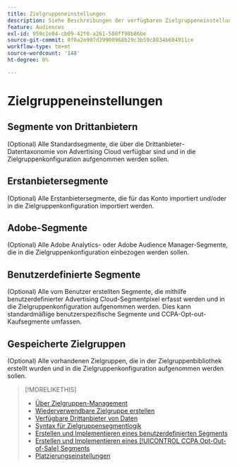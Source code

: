 ```yaml
---
title: Zielgruppeneinstellungen
description: Siehe Beschreibungen der verfügbaren Zielgruppeneinstellungen.
feature: Audiences
exl-id: 959c1e04-cb09-42f0-a261-580ff98b86be
source-git-commit: 0f0a2e907d39900968b29c3b59c8034b604911ce
workflow-type: tm+mt
source-wordcount: '148'
ht-degree: 0%

---
```


# Zielgruppeneinstellungen

## Segmente von Drittanbietern

(Optional) Alle Standardsegmente, die über die Drittanbieter-Datentaxonomie von Advertising Cloud verfügbar sind und in die Zielgruppenkonfiguration aufgenommen werden sollen.

## Erstanbietersegmente

(Optional) Alle Erstanbietersegmente, die für das Konto importiert und/oder in die Zielgruppenkonfiguration importiert werden.

## Adobe-Segmente

(Optional) Alle Adobe Analytics- oder Adobe Audience Manager-Segmente, die in die Zielgruppenkonfiguration einbezogen werden sollen.

## Benutzerdefinierte Segmente

(Optional) Alle vom Benutzer erstellten Segmente, die mithilfe benutzerdefinierter Advertising Cloud-Segmentpixel erfasst werden und in die Zielgruppenkonfiguration aufgenommen werden. Dies kann standardmäßige benutzerspezifische Segmente und CCPA-Opt-out-Kaufsegmente umfassen.

## Gespeicherte Zielgruppen

(Optional) Alle vorhandenen Zielgruppen, die in der Zielgruppenbibliothek erstellt wurden und in die Zielgruppenkonfiguration aufgenommen werden sollen.

>[!MORELIKETHIS]
>
>* [Über Zielgruppen-Management](audience-about.md)
>* [Wiederverwendbare Zielgruppe erstellen](reusable-audience-create.md)
>* [Verfügbare Drittanbieter von Daten](third-party-data-providers.md)
>* [Syntax für Zielgruppensegmentlogik](audience-segment-logic-syntax.md)
>* [Erstellen und Implementieren eines benutzerdefinierten Segments](custom-segment-create.md)
>* [Erstellen und Implementieren eines  [!UICONTROL CCPA Opt-Out-of-Sale] Segments](ccpa-opt-out-segment-create.md)
>* [Platzierungseinstellungen](/help/dsp/campaign-management/placements/placement-settings.md)


